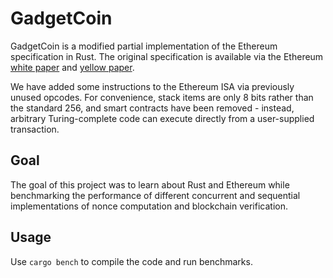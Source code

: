 # GadgetCoin

GadgetCoin is a modified partial implementation of the Ethereum specification in Rust. The original specification is available via the Ethereum [white paper](https://github.com/ethereum/wiki/wiki/White-Paper) and [yellow paper](https://ethereum.github.io/yellowpaper/paper.pdf).

We have added some instructions to the Ethereum ISA via previously unused opcodes. For convenience, stack items are only 8 bits rather than the standard 256, and smart contracts have been removed - instead, arbitrary Turing-complete code can execute directly from a user-supplied transaction.

## Goal
The goal of this project was to learn about Rust and Ethereum while benchmarking the performance of different concurrent and sequential implementations of nonce computation and blockchain verification.

## Usage
Use `cargo bench` to compile the code and run benchmarks.